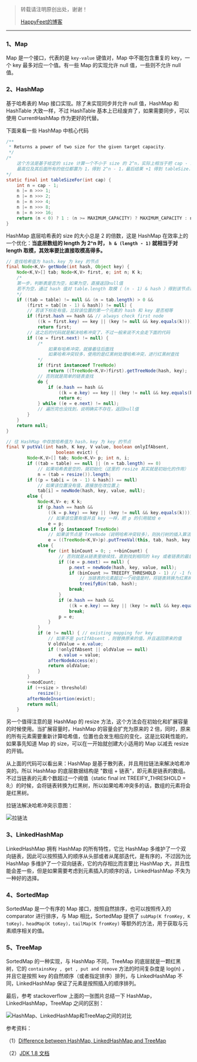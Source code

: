 > 转载请注明原创出处，谢谢！
>
> [HappyFeet的博客](https://blog.csdn.net/haihui_yang)

---

### 1、Map

Map 是一个接口，代表的是 `key-value` 键值对，Map 中不能包含重复的 key，一个 key 最多对应一个值。有一些 Map 的实现允许 null 值，一些则不允许 null 值。

### 2、HashMap

基于哈希表的 Map 接口实现。除了未实现同步并允许 null 值，HashMap 和 HashTable 大致一样，不过 HashTable 基本上已经废弃了，如果需要同步，可以使用 CurrentHashMap 作为更好的代替。

下面来看一些 HashMap 中核心代码

```java
/**
 * Returns a power of two size for the given target capacity.
 */
/*
	这个方法是基于给定的 size 计算一个不小于 size 的 2^n，实际上相当于把 cap - 1 的
	最高位及其后面所有的低位都置为 1，得到 2^n - 1，最后结果 +1 得到 tableSize.
*/
static final int tableSizeFor(int cap) {
    int n = cap - 1;
    n |= n >>> 1;
    n |= n >>> 2;
    n |= n >>> 4;
    n |= n >>> 8;
    n |= n >>> 16;
    return (n < 0) ? 1 : (n >= MAXIMUM_CAPACITY) ? MAXIMUM_CAPACITY : n + 1;
}
```

HashMap 底层哈希表的 size 的大小总是 2 的倍数，这是 HashMap 在效率上的一个优化：**当底层数组的 length 为 2^n 时， `h & (length - 1)` 就相当于对 length 取模，其效率要比直接取模高得多。**

```java
// 查找哈希值为 hash，key 为 key 的节点
final Node<K,V> getNode(int hash, Object key) {
    Node<K,V>[] tab; Node<K,V> first, e; int n; K k;
	/*
    第一步，判断表是否为空，如果为空，直接返回null值
    若不为空，通过 hash 值对 table.length 取模（ (n - 1) & hash ）得到该节点在 		table 中的下标
    */
    if ((tab = table) != null && (n = tab.length) > 0 &&
        (first = tab[(n - 1) & hash]) != null) {
        // 若该下标处有值，比较该位置的第一个元素的 hash 和 key 是否相等
        if (first.hash == hash && // always check first node
            ((k = first.key) == key || (key != null && key.equals(k))))
            return first;
        // 这之后的代码就是解决哈希冲突了，不过一般来说不大会走下面的代码
        if ((e = first.next) != null) {
	        /*
	        	如果有哈希冲突，就接着往后面找
	        	如果哈希冲突较多，使用的是红黑树处理哈希冲突，进行红黑树查找
	        */
            if (first instanceof TreeNode)
                return ((TreeNode<K,V>)first).getTreeNode(hash, key);
            // 否则就是简单的链表查找
            do {
                if (e.hash == hash &&
                    ((k = e.key) == key || (key != null && key.equals(k))))
                    return e;
            } while ((e = e.next) != null);
            // 遍历完也没找到，说明确实不存在，返回null值
        }
    }
    return null;
}
```

```java
// 往 HashMap 中存放哈希值为 hash，key 为 key 的节点
final V putVal(int hash, K key, V value, boolean onlyIfAbsent,
                   boolean evict) {
        Node<K,V>[] tab; Node<K,V> p; int n, i;
        if ((tab = table) == null || (n = tab.length) == 0)
	        // 如果哈希表是空的，就初始化（这里的 resize 其实就是初始化的作用）
            n = (tab = resize()).length;
        if ((p = tab[i = (n - 1) & hash]) == null)
	        // 如果该位置没有值，直接放在改位置上
            tab[i] = newNode(hash, key, value, null);
        else {
            Node<K,V> e; K k;
            if (p.hash == hash &&
                ((k = p.key) == key || (key != null && key.equals(k))))
                // 如果该位置有值并且 key 一样，把 p 的引用赋给 e
                e = p;
            else if (p instanceof TreeNode)
	            // 如果该节点是 TreeNode（说明哈希冲突较多），则执行树的插入算法
                e = ((TreeNode<K,V>)p).putTreeVal(this, tab, hash, key, value);
            else {
                for (int binCount = 0; ; ++binCount) {
	                // 否则就是从链表里继续找，直到找到相同的 key 或者链表的最后
                    if ((e = p.next) == null) {
                        p.next = newNode(hash, key, value, null);
                        if (binCount >= TREEIFY_THRESHOLD - 1) // -1 for 1st
	                        // 当链表的元素超过一个阀值是时，将链表转换为红黑树
                            treeifyBin(tab, hash);
                        break;
                    }
                    if (e.hash == hash &&
                        ((k = e.key) == key || (key != null && key.equals(k))))
                        break;
                    p = e;
                }
            }
            if (e != null) { // existing mapping for key
	            // 如果不是 putIfAbsent ，则替换原来的值，并且返回原来的值
                V oldValue = e.value;
                if (!onlyIfAbsent || oldValue == null)
                    e.value = value;
                afterNodeAccess(e);
                return oldValue;
            }
        }
        ++modCount;
        if (++size > threshold)
            resize();
        afterNodeInsertion(evict);
        return null;
    }
```

另一个值得注意的是 HashMap 的 resize 方法，这个方法会在初始化和扩展容量的时候使用。当扩展容量时，HashMap 的容量会扩充为原来的 2 倍，同时，原来的所有元素需要重新计算哈希值，位置也会发生相应的变化，这是比较耗性能的，如果事先知道 Map 的 size，可以在一开始就创建大小适用的 Map 以减去 resize 的开销。

从上面的代码可以看出来：HashMap 是基于散列表，并且用拉链法来解决哈希冲突的。所以 HashMap 的底层数据结构是 "数组 + 链表"，即元素是链表的数组。不过当链表的元素个数超过一个阀值（static final int TREEIFY_THRESHOLD = 8;）的时候，会将链表转换为红黑树，所以如果哈希冲突多的话，数组的元素将会是红黑树。

拉链法解决哈希冲突示意图：

![拉链法](https://img-blog.csdn.net/20180612223028370?watermark/2/text/aHR0cHM6Ly9ibG9nLmNzZG4ubmV0L2hhaWh1aV95YW5n/font/5a6L5L2T/fontsize/400/fill/I0JBQkFCMA==/dissolve/70)

### 3、LinkedHashMap

LinkedHashMap 拥有 HashMap 的所有特性，它比 HashMap 多维护了一个双向链表，因此可以按照插入的顺序从头部或者从尾部迭代，是有序的，不过因为比 HashMap 多维护了一个双向链表，它的内存相比而言要比 HashMap 大，并且性能会差一些，但是如果需要考虑到元素插入的顺序的话，LinkedHashMap 不失为一种好的选择。

### 4、SortedMap

SortedMap 是一个有序的 Map 接口，按照自然排序，也可以按照传入的 comparator 进行排序，与 Map 相比，SortedMap 提供了 `subMap(K fromKey, K toKey)，headMap(K toKey)，tailMap(K fromKey)` 等额外的方法，用于获取与元素顺序相关的值。

###  5、TreeMap

SortedMap 的一种实现，与 HashMap 不同，TreeMap 的底层就是一颗红黑树，它的 `containsKey , get , put and remove` 方法的时间复杂度是 log(n) ，并且它是按照 key 的自然顺序（或者指定排序）排列，与 LinkedHashMap 不同，LinkedHashMap 保证了元素是按照插入的顺序排列。

最后，参考 stackoverflow 上面的一张图片总结一下 HashMap，LinkedHashMap，TreeMap 之间的区别：

![HashMap、LinkedHashMap和TreeMap之间的对比](https://img-blog.csdn.net/20180615234647486?watermark/2/text/aHR0cHM6Ly9ibG9nLmNzZG4ubmV0L2hhaWh1aV95YW5n/font/5a6L5L2T/fontsize/400/fill/I0JBQkFCMA==/dissolve/70)

参考资料：

（1）[Difference between HashMap, LinkedHashMap and TreeMap](https://stackoverflow.com/questions/2889777/difference-between-hashmap-linkedhashmap-and-treemap)

（2）[JDK 1.8 文档](https://docs.oracle.com/javase/8/docs/api/java/util/Map.html)